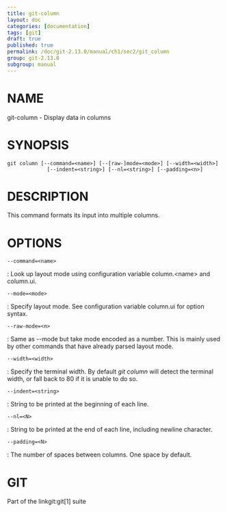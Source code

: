 ```yaml
---
title: git-column
layout: doc
categories: [documentation]
tags: [git]
draft: true
published: true
permalink: /doc/git-2.13.0/manual/ch1/sec2/git_column
group: git-2.13.0
subgroup: manual
---
```


NAME
====

git-column - Display data in columns

SYNOPSIS
========

    git column [--command=<name>] [--[raw-]mode=<mode>] [--width=<width>]
                 [--indent=<string>] [--nl=<string>] [--padding=<n>]

DESCRIPTION
===========

This command formats its input into multiple columns.

OPTIONS
=======

`--command=<name>`

:   Look up layout mode using configuration variable column.&lt;name&gt; and column.ui.

`--mode=<mode>`

:   Specify layout mode. See configuration variable column.ui for option syntax.

`--raw-mode=<n>`

:   Same as --mode but take mode encoded as a number. This is mainly used by other commands that have already parsed layout mode.

`--width=<width>`

:   Specify the terminal width. By default *git column* will detect the terminal width, or fall back to 80 if it is unable to do so.

`--indent=<string>`

:   String to be printed at the beginning of each line.

`--nl=<N>`

:   String to be printed at the end of each line, including newline character.

`--padding=<N>`

:   The number of spaces between columns. One space by default.

GIT
===

Part of the linkgit:git\[1\] suite
